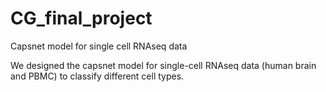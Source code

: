 # CG_final_project
Capsnet model for single cell RNAseq data

We designed the capsnet model for single-cell RNAseq data (human brain and PBMC) to classify different cell types.


